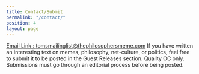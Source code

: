 ```yaml
---
title: Contact/Submit
permalink: "/contact/"
position: 4
layout: page
---
```


[Email Link : tomsmailinglist@thephilosophersmeme.com](mailto:tomsmailinglist@thephilosophersmeme.com)
If you have written an interesting text on memes, philosophy, net-culture, or politics, feel free to submit it to be posted in the Guest Releases section. Quality OC only.
Submissions must go through an editorial process before being posted.